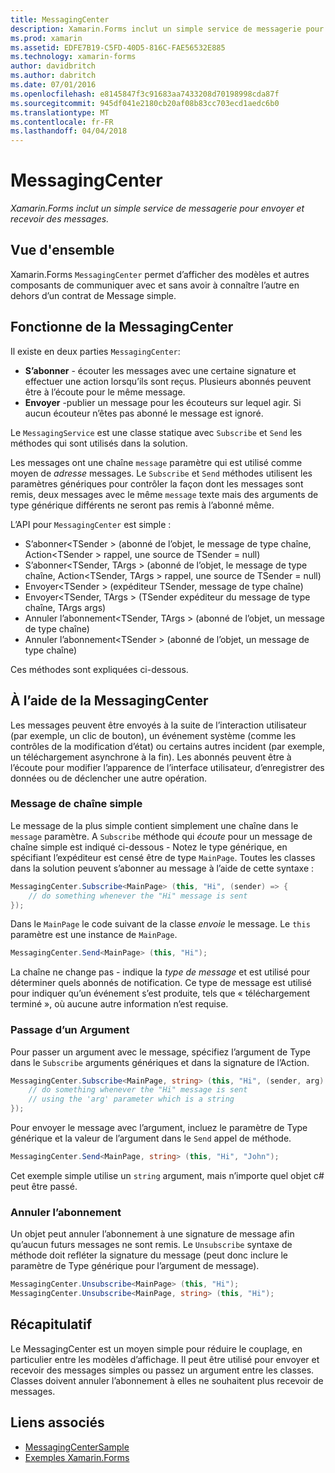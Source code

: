 ```yaml
---
title: MessagingCenter
description: Xamarin.Forms inclut un simple service de messagerie pour envoyer et recevoir des messages.
ms.prod: xamarin
ms.assetid: EDFE7B19-C5FD-40D5-816C-FAE56532E885
ms.technology: xamarin-forms
author: davidbritch
ms.author: dabritch
ms.date: 07/01/2016
ms.openlocfilehash: e8145847f3c91683aa7433208d70198998cda87f
ms.sourcegitcommit: 945df041e2180cb20af08b83cc703ecd1aedc6b0
ms.translationtype: MT
ms.contentlocale: fr-FR
ms.lasthandoff: 04/04/2018
---
```

# <a name="messagingcenter"></a>MessagingCenter

_Xamarin.Forms inclut un simple service de messagerie pour envoyer et recevoir des messages._

<a name="Overview" />

## <a name="overview"></a>Vue d'ensemble

Xamarin.Forms `MessagingCenter` permet d’afficher des modèles et autres composants de communiquer avec et sans avoir à connaître l’autre en dehors d’un contrat de Message simple.

<a name="How_the_MessagingCenter_Works" />

## <a name="how-the-messagingcenter-works"></a>Fonctionne de la MessagingCenter

Il existe en deux parties `MessagingCenter`:

-  **S’abonner** - écouter les messages avec une certaine signature et effectuer une action lorsqu’ils sont reçus. Plusieurs abonnés peuvent être à l’écoute pour le même message.
-  **Envoyer** -publier un message pour les écouteurs sur lequel agir. Si aucun écouteur n’êtes pas abonné le message est ignoré.


Le `MessagingService` est une classe statique avec `Subscribe` et `Send` les méthodes qui sont utilisés dans la solution.

Les messages ont une chaîne `message` paramètre qui est utilisé comme moyen de *adresse* messages. Le `Subscribe` et `Send` méthodes utilisent les paramètres génériques pour contrôler la façon dont les messages sont remis, deux messages avec le même `message` texte mais des arguments de type générique différents ne seront pas remis à l’abonné même.

L’API pour `MessagingCenter` est simple :

-  S’abonner&lt;TSender > (abonné de l’objet, le message de type chaîne, Action&lt;TSender > rappel, une source de TSender = null)
-  S’abonner&lt;TSender, TArgs > (abonné de l’objet, le message de type chaîne, Action&lt;TSender, TArgs > rappel, une source de TSender = null)
-  Envoyer&lt;TSender > (expéditeur TSender, message de type chaîne)
-  Envoyer&lt;TSender, TArgs > (TSender expéditeur du message de type chaîne, TArgs args)
-  Annuler l’abonnement&lt;TSender, TArgs > (abonné de l’objet, un message de type chaîne)
-  Annuler l’abonnement&lt;TSender > (abonné de l’objet, un message de type chaîne)


Ces méthodes sont expliquées ci-dessous.

<a name="Using_the_MessagingCenter" />

## <a name="using-the-messagingcenter"></a>À l’aide de la MessagingCenter

Les messages peuvent être envoyés à la suite de l’interaction utilisateur (par exemple, un clic de bouton), un événement système (comme les contrôles de la modification d’état) ou certains autres incident (par exemple, un téléchargement asynchrone à la fin). Les abonnés peuvent être à l’écoute pour modifier l’apparence de l’interface utilisateur, d’enregistrer des données ou de déclencher une autre opération.

### <a name="simple-string-message"></a>Message de chaîne simple

Le message de la plus simple contient simplement une chaîne dans le `message` paramètre. A `Subscribe` méthode qui *écoute* pour un message de chaîne simple est indiqué ci-dessous - Notez le type générique, en spécifiant l’expéditeur est censé être de type `MainPage`. Toutes les classes dans la solution peuvent s’abonner au message à l’aide de cette syntaxe :

```csharp
MessagingCenter.Subscribe<MainPage> (this, "Hi", (sender) => {
    // do something whenever the "Hi" message is sent
});
```

Dans le `MainPage` le code suivant de la classe *envoie* le message. Le `this` paramètre est une instance de `MainPage`.

```csharp
MessagingCenter.Send<MainPage> (this, "Hi");
```

La chaîne ne change pas - indique la *type de message* et est utilisé pour déterminer quels abonnés de notification. Ce type de message est utilisé pour indiquer qu’un événement s’est produite, tels que « téléchargement terminé », où aucune autre information n’est requise.

### <a name="passing-an-argument"></a>Passage d’un Argument

Pour passer un argument avec le message, spécifiez l’argument de Type dans le `Subscribe` arguments génériques et dans la signature de l’Action.

```csharp
MessagingCenter.Subscribe<MainPage, string> (this, "Hi", (sender, arg) => {
    // do something whenever the "Hi" message is sent
    // using the 'arg' parameter which is a string
});
```

Pour envoyer le message avec l’argument, incluez le paramètre de Type générique et la valeur de l’argument dans le `Send` appel de méthode.

```csharp
MessagingCenter.Send<MainPage, string> (this, "Hi", "John");
```

Cet exemple simple utilise un `string` argument, mais n’importe quel objet c# peut être passé.

### <a name="unsubscribe"></a>Annuler l’abonnement

Un objet peut annuler l’abonnement à une signature de message afin qu’aucun futurs messages ne sont remis. Le `Unsubscribe` syntaxe de méthode doit refléter la signature du message (peut donc inclure le paramètre de Type générique pour l’argument de message).

```csharp
MessagingCenter.Unsubscribe<MainPage> (this, "Hi");
MessagingCenter.Unsubscribe<MainPage, string> (this, "Hi");
```

<a name="Summary" />

## <a name="summary"></a>Récapitulatif

Le MessagingCenter est un moyen simple pour réduire le couplage, en particulier entre les modèles d’affichage. Il peut être utilisé pour envoyer et recevoir des messages simples ou passez un argument entre les classes. Classes doivent annuler l’abonnement à elles ne souhaitent plus recevoir de messages.


## <a name="related-links"></a>Liens associés

- [MessagingCenterSample](https://developer.xamarin.com/samples/UsingMessagingCenter)
- [Exemples Xamarin.Forms](https://github.com/xamarin/xamarin-forms-samples)
